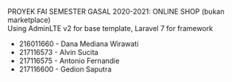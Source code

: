 PROYEK FAI SEMESTER GASAL 2020-2021: ONLINE SHOP (bukan marketplace)  
Using AdminLTE v2 for base template, Laravel 7 for framework

- 216011660 - Dana Mediana Wirawati  
- 217116573 - Alvin Sucita  
- 217116575 - Antonio Fernandie  
- 217116600 - Gedion Saputra  
